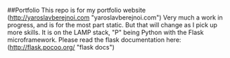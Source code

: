 ##Portfolio
This repo is for my portfolio website (http://yaroslavberejnoi.com "yaroslavberejnoi.com")
Very much a work in progress, and is for the most part static. But that will change as I
pick up more skills. It is on the LAMP stack, "P" being Python with the Flask microframework.
Please read the flask documentation here: (http://flask.pocoo.org/ "flask docs")